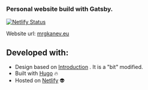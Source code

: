 ### Personal website build with Gatsby.

[![Netlify Status](https://api.netlify.com/api/v1/badges/ae75d8d9-2bc5-41fa-8df3-94bc239c7c33/deploy-status)](https://app.netlify.com/sites/mrgkanev/deploys)

Website url: [mrgkanev.eu](https://mrgkanev.eu)

## Developed with:

- Design based on [Introduction](https://github.com/gmlunesa/gatsby-starter-personal-portfolio) . It is a "bit" modified.
- Built with [Hugo](https://www.gatsbyjs.com/) 🔥
- Hosted on [Netlify](https://www.netlify.com/) 👽

